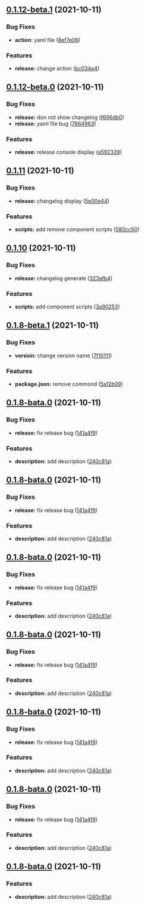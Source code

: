 ## [0.1.12-beta.1](https://github.com/Hgwxxdd/ladder-ui/compare/v0.1.12-beta.0...v0.1.12-beta.1) (2021-10-11)


### Bug Fixes

* **action:** yaml file ([8ef7e06](https://github.com/Hgwxxdd/ladder-ui/commit/8ef7e063335e50f484a6b84dd895f80c9a854acc))


### Features

* **release:** change action ([bc034e4](https://github.com/Hgwxxdd/ladder-ui/commit/bc034e4c54e9fe7e659625748a776ca920f25834))



## [0.1.12-beta.0](https://github.com/Hgwxxdd/ladder-ui/compare/v0.1.11...v0.1.12-beta.0) (2021-10-11)


### Bug Fixes

* **release:** don not show changelog ([f696db0](https://github.com/Hgwxxdd/ladder-ui/commit/f696db0ecaf23c9dd80de1e1bfe597fa80e93aa8))
* **release:** yaml file bug ([7664963](https://github.com/Hgwxxdd/ladder-ui/commit/766496339f50066803be19f87da51eb3ad90fb81))


### Features

* **release:** release console display ([a592339](https://github.com/Hgwxxdd/ladder-ui/commit/a592339df3408fb5aac1a4b77177cada7a46c559))



## [0.1.11](https://github.com/Hgwxxdd/ladder-ui/compare/v0.1.10...v0.1.11) (2021-10-11)


### Bug Fixes

* **release:** changelog display ([5e00e44](https://github.com/Hgwxxdd/ladder-ui/commit/5e00e44909c10a45d1f2c39368437ff7da953b2e))


### Features

* **scripts:** add remove component scripts ([580cc50](https://github.com/Hgwxxdd/ladder-ui/commit/580cc50cb985df681873bbb85412d38d3fe2bf0e))



## [0.1.10](https://github.com/Hgwxxdd/ladder-ui/compare/v0.1.8...v0.1.10) (2021-10-11)


### Bug Fixes

* **release:** changelog generate ([323afb4](https://github.com/Hgwxxdd/ladder-ui/commit/323afb4ad357ca46bae9fb3452ed2cfe477b2432))


### Features

* **scripts:** add component scripts ([3a90253](https://github.com/Hgwxxdd/ladder-ui/commit/3a9025358b63fa04086937601f16bb4501a4cc09))



## [0.1.8-beta.1](https://github.com/Hgwxxdd/ladder-ui/compare/v0.1.8-bata.1...v0.1.8-beta.1) (2021-10-11)


### Bug Fixes

* **version:** change version name ([7f10111](https://github.com/Hgwxxdd/ladder-ui/commit/7f1011170c20202e8874e1bfd48f905297fd4925))


### Features

* **package.json:** remove commond ([5a12b09](https://github.com/Hgwxxdd/ladder-ui/commit/5a12b09b3ead450bc658779bbc28d96fb3baf987))



## [0.1.8-bata.0](https://github.com/Hgwxxdd/ladder-ui/compare/v0.1.7-beta.0...v0.1.8-bata.0) (2021-10-11)


### Bug Fixes

* **release:** fix release bug ([141a4f9](https://github.com/Hgwxxdd/ladder-ui/commit/141a4f9d7a97e4dd19486492ee5e12deee2df9e9))


### Features

* **description:** add description ([240c81a](https://github.com/Hgwxxdd/ladder-ui/commit/240c81a652d5b8a63d88b0b8e33f30254cf30490))



## [0.1.8-bata.0](https://github.com/Hgwxxdd/ladder-ui/compare/v0.1.7-beta.0...v0.1.8-bata.0) (2021-10-11)


### Bug Fixes

* **release:** fix release bug ([141a4f9](https://github.com/Hgwxxdd/ladder-ui/commit/141a4f9d7a97e4dd19486492ee5e12deee2df9e9))


### Features

* **description:** add description ([240c81a](https://github.com/Hgwxxdd/ladder-ui/commit/240c81a652d5b8a63d88b0b8e33f30254cf30490))



## [0.1.8-bata.0](https://github.com/Hgwxxdd/ladder-ui/compare/v0.1.7-beta.0...v0.1.8-bata.0) (2021-10-11)


### Bug Fixes

* **release:** fix release bug ([141a4f9](https://github.com/Hgwxxdd/ladder-ui/commit/141a4f9d7a97e4dd19486492ee5e12deee2df9e9))


### Features

* **description:** add description ([240c81a](https://github.com/Hgwxxdd/ladder-ui/commit/240c81a652d5b8a63d88b0b8e33f30254cf30490))



## [0.1.8-bata.0](https://github.com/Hgwxxdd/ladder-ui/compare/v0.1.7-beta.0...v0.1.8-bata.0) (2021-10-11)


### Bug Fixes

* **release:** fix release bug ([141a4f9](https://github.com/Hgwxxdd/ladder-ui/commit/141a4f9d7a97e4dd19486492ee5e12deee2df9e9))


### Features

* **description:** add description ([240c81a](https://github.com/Hgwxxdd/ladder-ui/commit/240c81a652d5b8a63d88b0b8e33f30254cf30490))



## [0.1.8-bata.0](https://github.com/Hgwxxdd/ladder-ui/compare/v0.1.7-beta.0...v0.1.8-bata.0) (2021-10-11)


### Bug Fixes

* **release:** fix release bug ([141a4f9](https://github.com/Hgwxxdd/ladder-ui/commit/141a4f9d7a97e4dd19486492ee5e12deee2df9e9))


### Features

* **description:** add description ([240c81a](https://github.com/Hgwxxdd/ladder-ui/commit/240c81a652d5b8a63d88b0b8e33f30254cf30490))



## [0.1.8-bata.0](https://github.com/Hgwxxdd/ladder-ui/compare/v0.1.7-beta.0...v0.1.8-bata.0) (2021-10-11)


### Bug Fixes

* **release:** fix release bug ([141a4f9](https://github.com/Hgwxxdd/ladder-ui/commit/141a4f9d7a97e4dd19486492ee5e12deee2df9e9))


### Features

* **description:** add description ([240c81a](https://github.com/Hgwxxdd/ladder-ui/commit/240c81a652d5b8a63d88b0b8e33f30254cf30490))



## [0.1.8-bata.0](https://github.com/Hgwxxdd/ladder-ui/compare/v0.1.7-beta.0...v0.1.8-bata.0) (2021-10-11)


### Features

* **description:** add description ([240c81a](https://github.com/Hgwxxdd/ladder-ui/commit/240c81a652d5b8a63d88b0b8e33f30254cf30490))



